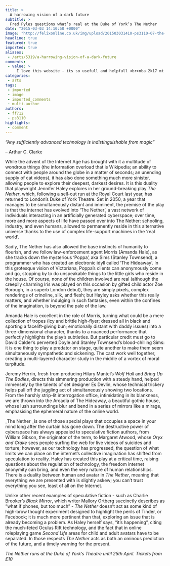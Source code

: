 ```yaml
---
title: >
  A harrowing vision of a dark future
subtitle: >
  Fred Fyles questions what’s real at the Duke of York’s The Nether
date: "2015-03-03 14:10:50 +0000"
image: "http://felixonline.co.uk/img/upload/201503031410-ps3110-07-the-nether---isabella-pappas,-stanley-townsend---1200px.jpg"
headline: true
featured: true
imported: true
aliases:
 - /arts/5319/a-harrowing-vision-of-a-dark-future
comments:
 - value: >
     I love this website - its so usefull and helpfull <br>nba 2k17 mt http://www.in2-travel.com/travel-blogs/nhl_17_coins_definate_yes_in_case_you_.html,We are a professional and reliable online shopping center providing a variety of hot selling products at reasonable prices and shipping them globally. As a global online store, likecheapjordans.com has developed long lasting ties with factories, distributors and warehouses throughout the wholesale community. Eliminating unnecessary costs and delivering the lowest possible prices to customers worldwide, our aim is to make every one of our customers can access to their favorite products with the lowest price. We understand every customers have different needs about the prices and the quality of the products, so the prices of our products are set are based on the different quality of our products. We are committed to making every customers are able to buy what they really need when they are in likecheapjordans.com, and enjoy shopping time. <br>cheap jordans online http://
categories:
 - arts
tags:
 - imported
 - image
 - imported_comments
 - multi-author
authors:
 - ff712
 - ps3110
highlights:
 - comment
---
```


_“Any sufficiently advanced technology is indistinguishable from magic”_

– Arthur C. Clarke

While the advent of the Internet Age has brought with it a multitude of wondrous things (the information overload that is Wikipedia; an ability to connect with people around the globe in a matter of seconds; an unending supply of cat videos), it has also done something much more sinister, allowing people to explore their deepest, darkest desires. It is this duality that playwright Jennifer Haley explores in her ground-breaking play _The Nether_, which, following a sell-out run at the Royal Court last year, has returned to London’s Duke of York Theatre. Set in 2050, a year that manages to be simultaneously distant and imminent, the premise of the play is that the internet has evolved into ‘The Nether’, a vast network of individuals interacting in an artificially generated cyberspace; over time, more and more aspects of life have passed over into The Nether: schooling, industry, and even humans, allowed to permanently reside in this alternative universe thanks to the use of complex life-support machines in the ‘real world’.

Sadly, The Nether has also allowed the base instincts of humanity to flourish, and we follow law-enforcement agent Morris (Amanda Hale), as she tracks down the mysterious ‘Poppa’, aka Sims (Stanley Townsend), a programmer who has created an electronic idyll called ‘The Hideaway’. In this grotesque vision of Victoriana, Poppa’s clients can anonymously come and go, stopping by to do unspeakable things to the little girls who reside in the house. Of course, none of the children involved are real (although the creepily charming Iris was played on this occasion by gifted child actor Zoe Borough, in a superb London debut), they are simply pixels, complex renderings of crinoline, silk, and flesh; but Hayley asks whether this really matters, and whether indulging in such fantasies, even within the confines of the imagination, is beyond the pale of the law.

Amanda Hale is excellent in the role of Morris, turning what could be a mere collection of tropes (icy and brittle high-flyer; dressed all in black and sporting a facelift-giving bun; emotionally distant with daddy issues) into a three-dimensional character, thanks to a nuanced performance that perfectly highlights the play’s subtleties. But particular credit must go to David Calder’s perverted Doyle and Stanley Townsend’s blood-chilling Sims: it is one thing to play a predator on stage, quite another to make them seem simultaneously sympathetic and sickening. The cast work well together, creating a multi-layered character study in the middle of a vortex of moral turpitude.

Jeremy Herrin, fresh from producing Hilary Mantel’s _Wolf Hall_ and _Bring Up The Bodies_, directs this simmering production with a steady hand, helped immensely by the talents of set designer Es Devlin, whose technical trickery helps pull off the juggling act of simultaneously showing two locations. From the harshly strip-lit interrogation office, intimidating in its blankness, we are thrown into the Arcadia of The Hideaway, a beautiful gothic house, whose lush surroundings blur and bend in a series of mirrors like a mirage, emphasising the ephemeral nature of the online world.

_The Nether _is one of those special plays that occupies a space in your mind long after the curtain has gone down. The destructive power of cyberspace has always appealed to speculative fiction authors, from William Gibson, the originator of the term, to Margaret Atwood, whose _Oryx and Crake_ sees people surfing the web for live videos of suicides and torture; however, as our technology has progressed, the question of what limits we can place on the internet’s collective imagination has shifted from speculation to reality. Haley has created this play at a critical time, raising questions about the regulation of technology, the freedom internet anonymity can bring, and even the very nature of human relationships. There is a duality between human and avatar in _The Nether_, meaning that everything we are presented with is slightly askew; you can’t trust everything you see, least of all on the Internet.

Unlike other recent examples of speculative fiction - such as Charlie Brooker’s _Black Mirror_, which writer Mallory Ortberg succinctly describes as “what if phones, but too much” - _The Nether_ doesn’t act as some kind of high-brow thought experiment designed to highlight the perils of Tinder, or Facebook; it is much more pertinent than that, exploring an issue that is already becoming a problem. As Haley herself says, “it’s happening”, citing the much-feted Oculus Rift technology, and the fact that in online roleplaying game _Second Life_ areas for child and adult avatars have to be separated. In those respects _The Nether_ acts as both an ominous prediction of the future, and a timely warning for the present.

_The Nether runs at the Duke of York’s Theatre until 25th April. Tickets from £10_

